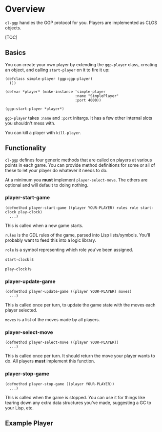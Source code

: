 Overview
========

`cl-ggp` handles the GGP protocol for you.  Players are implemented as CLOS
objects.

[TOC]

Basics
------

You can create your own player by extending the `ggp-player` class, creating an
object, and calling `start-player` on it to fire it up:

    (defclass simple-player (ggp:ggp-player)
      ())

    (defvar *player* (make-instance 'simple-player
                                    :name "SimplePlayer"
                                    :port 4000))

    (ggp:start-player *player*)

`ggp-player` takes `:name` and `:port` initargs.  It has a few other internal
slots you shouldn't mess with.

You can kill a player with `kill-player`.

Functionality
-------------

`cl-ggp` defines four generic methods that are called on players at various
points in each game.  You can provide method definitions for some or all of
these to let your player do whatever it needs to do.

At a minimum you **must** implement `player-select-move`.  The others are
optional and will default to doing nothing.

### player-start-game

    (defmethod player-start-game ((player YOUR-PLAYER) rules role start-clock play-clock)
      ...)

This is called when a new game starts.

`rules` is the GDL rules of the game, parsed into Lisp lists/symbols.  You'll
probably want to feed this into a logic library.

`role` is a symbol representing which role you've been assigned.

`start-clock` is 

`play-clock` is 

### player-update-game

    (defmethod player-update-game ((player YOUR-PLAYER) moves)
      ...)

This is called once per turn, to update the game state with the moves each
player selected.

`moves` is a list of the moves made by all players.

### player-select-move

    (defmethod player-select-move ((player YOUR-PLAYER))
      ...)

This is called once per turn.  It should return the move your player wants to
do.  All players **must** implement this function.

### player-stop-game

    (defmethod player-stop-game ((player YOUR-PLAYER))
      ...)

This is called when the game is stopped.  You can use it for things like tearing
down any extra data structures you've made, suggesting a GC to your Lisp, etc.

Example Player
--------------

